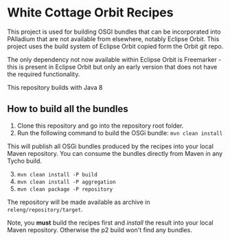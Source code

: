 White Cottage Orbit Recipes
===========================

This project is used for building OSGI bundles that can be incorporated into PAlladium that are not available from elsewhere, notably Eclipse Orbit. This project uses the build system of Eclipse Orbit copied form the Orbit git repo.

The only dependency not now available within Eclipse Orbit is Freemarker - this is present in Eclipse Orbit but only an early version that does not have the required functionality.

This repository builds with Java 8

How to build all the bundles 
----------------------------

1. Clone this repository and go into the repository root folder.
2. Run the following command to build the OSGi bundle: `mvn clean install`

This will publish all OSGi bundles produced by the recipes into your local Maven repository. You can consume
the bundles directly from Maven in any Tycho build.

3. `mvn clean install -P build`
4. `mvn clean install -P aggregation`
5. `mvn clean package -P repository`

The repository will be made available as archive in `releng/repository/target`.

Note, you **must** build the recipes first and *install* the result into your local Maven repository. Otherwise
the p2 build won't find any bundles.
